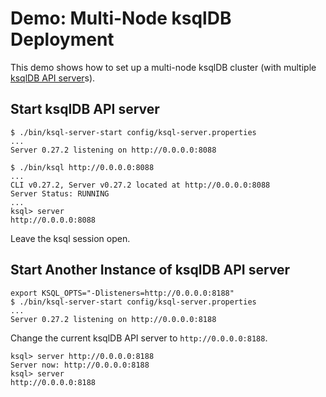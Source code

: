 # Demo: Multi-Node ksqlDB Deployment

This demo shows how to set up a multi-node ksqlDB cluster (with multiple [ksqlDB API server](../rest/KsqlServerMain.md)s).

## Start ksqlDB API server

```console
$ ./bin/ksql-server-start config/ksql-server.properties
...
Server 0.27.2 listening on http://0.0.0.0:8088
```

```console
$ ./bin/ksql http://0.0.0.0:8088
...
CLI v0.27.2, Server v0.27.2 located at http://0.0.0.0:8088
Server Status: RUNNING
...
ksql> server
http://0.0.0.0:8088
```

Leave the ksql session open.

## Start Another Instance of ksqlDB API server

```console
export KSQL_OPTS="-Dlisteners=http://0.0.0.0:8188"
$ ./bin/ksql-server-start config/ksql-server.properties
...
Server 0.27.2 listening on http://0.0.0.0:8188
```

Change the current ksqlDB API server to `http://0.0.0.0:8188`.

```text
ksql> server http://0.0.0.0:8188
Server now: http://0.0.0.0:8188
ksql> server
http://0.0.0.0:8188
```
